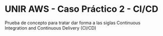 # UNIR AWS - Caso Práctico 2 - CI/CD
Prueba de concepto para tratar dar forma a las siglas Continuous Integration and Continuous Delivery (CI/CD)

